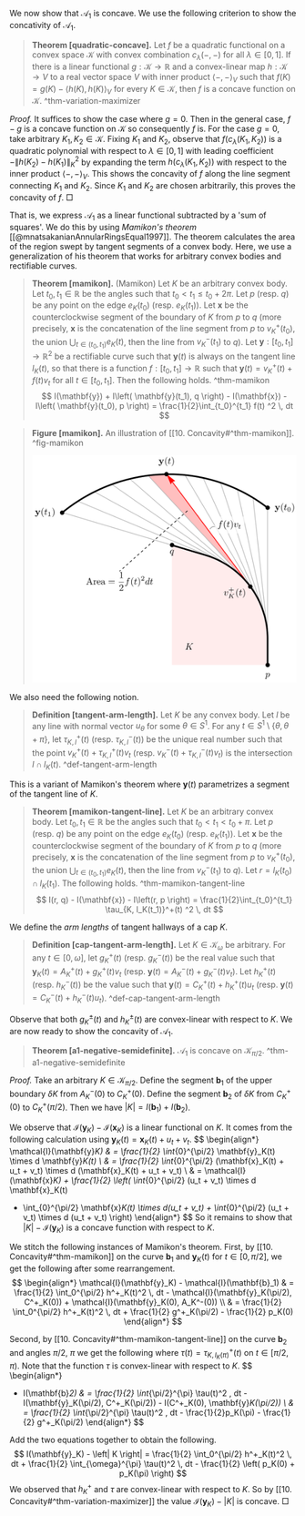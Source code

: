 We now show that $\mathcal{A}_1$ is concave. We use the following criterion to show the concativity of $\mathcal{A}_1$.

> __Theorem [quadratic-concave].__ Let $f$ be a quadratic functional on a convex space $\mathcal{K}$ with convex combination $c_\lambda(-, -)$ for all $\lambda \in [0, 1]$. If there is a linear functional $g : \mathcal{K} \to \mathbb{R}$ and a convex-linear map $h : \mathcal{K} \to V$ to a real vector space $V$ with inner product $\left< -, - \right>_V$ such that $f(K) = g(K) - \left< h(K), h(K) \right>_V$ for every $K \in \mathcal{K}$, then $f$ is a concave function on $\mathcal{K}$. ^thm-variation-maximizer

_Proof._ It suffices to show the case where $g = 0$. Then in the general case, $f - g$ is a concave function on $\mathcal{K}$ so consequently $f$ is. For the case $g = 0$, take arbitrary $K_1, K_2 \in \mathcal{K}$. Fixing $K_1$ and $K_2$, observe that $f(c_\lambda(K_1, K_2))$ is a quadratic polynomial with respect to $\lambda \in [0, 1]$ with leading coefficient $-\left\lVert h(K_2) - h(K_1) \right\rVert_K^2$ by expanding the term $h(c_\lambda(K_1, K_2))$ with respect to the inner product $\left< -, - \right>_V$. This shows the concavity of $f$ along the line segment connecting $K_1$ and $K_2$. Since $K_1$ and $K_2$ are chosen arbitrarily, this proves the concavity of $f$. □

That is, we express $\mathcal{A}_1$ as a linear functional subtracted by a 'sum of squares'. We do this by using _Mamikon's theorem_ [[@mnatsakanianAnnularRingsEqual1997]]. The theorem calculates the area of the region swept by tangent segments of a convex body. Here, we use a generalization of his theorem that works for arbitrary convex bodies and rectifiable curves.

> __Theorem [mamikon].__ (Mamikon) Let $K$ be an arbitrary convex body. Let $t_0, t_1 \in \mathbb{R}$ be the angles such that $t_0 < t_1 \leq t_0 + 2 \pi$. Let $p$ (resp. $q$) be any point on the edge $e_K(t_0)$ (resp. $e_K(t_1)$). Let $\mathbf{x}$ be the counterclockwise segment of the boundary of $K$ from $p$ to $q$ (more precisely, $\mathbf{x}$ is the concatenation of the line segment from $p$ to $v_K^+(t_0)$, the union $\bigcup_{t \in (t_0, t_1)} e_K(t)$, then the line from $v_K^-(t_1)$ to $q$). Let $\mathbf{y} : [t_0, t_1] \to \mathbb{R}^2$ be a rectifiable curve such that $\mathbf{y}(t)$ is always on the tangent line $l_K(t)$, so that there is a function $f : [t_0, t_1] \to \mathbb{R}$ such that $\mathbf{y}(t) = v_K^+(t) + f(t)v_t$ for all $t \in [t_0, t_1]$. Then the following holds. ^thm-mamikon
$$
I(\mathbf{y}) + I\left( \mathbf{y}(t_1), q \right) - I(\mathbf{x}) - I\left( \mathbf{y}(t_0), p \right) =  \frac{1}{2}\int_{t_0}^{t_1} f(t) ^2 \, dt
$$

> __Figure [mamikon].__ An illustration of [[10. Concavity#^thm-mamikon]]. ^fig-mamikon
> 
> ![70%](images/mamikon.svg)

We also need the following notion.

> __Definition [tangent-arm-length].__ Let $K$ be any convex body. Let $l$ be any line with normal vector $u_\theta$ for some $\theta \in S^1$. For any $t \in S^1 \setminus \left\{ \theta, \theta + \pi \right\}$, let $\tau_{K, l}^{+}(t)$ (resp. $\tau_{K, l}^-(t)$) be the unique real number such that the point $v_K^{+}(t) + \tau_{K, l}^{+}(t) v_t$ (resp. $v_K^{-}(t) + \tau_{K, l}^{-}(t) v_t$) is the intersection $l \cap l_K(t)$. ^def-tangent-arm-length

This is a variant of Mamikon's theorem where $\mathbf{y}(t)$ parametrizes a segment of the tangent line of $K$.

> __Theorem [mamikon-tangent-line].__ Let $K$ be an arbitrary convex body.  Let $t_0, t_1 \in \mathbb{R}$ be the angles such that $t_0 < t_1 < t_0 + \pi$. Let $p$ (resp. $q$) be any point on the edge $e_K(t_0)$ (resp. $e_K(t_1)$). Let $\mathbf{x}$ be the counterclockwise segment of the boundary of $K$ from $p$ to $q$ (more precisely, $\mathbf{x}$ is the concatenation of the line segment from $p$ to $v_K^+(t_0)$, the union $\bigcup_{t \in (t_0, t_1)} e_K(t)$, then the line from $v_K^-(t_1)$ to $q$). Let $r = l_K(t_0) \cap l_K(t_1)$. The following holds. ^thm-mamikon-tangent-line
$$
I(r, q) - I(\mathbf{x}) - I\left(r, p \right) =  \frac{1}{2}\int_{t_0}^{t_1} \tau_{K, l_K(t_1)}^+(t) ^2 \, dt
$$

We define the _arm lengths_ of tangent hallways of a cap $K$.

> __Definition [cap-tangent-arm-length].__ Let $K \in \mathcal{K}_\omega$ be arbitrary. For any $t \in [0, \omega]$, let $g_K^+(t)$ (resp. $g_K^-(t)$) be the real value such that $\mathbf{y}_K(t) = A^+_K(t) + g_K^+(t) v_t$ (resp. $\mathbf{y}(t) = A^-_K(t) + g_K^-(t) v_t$). Let $h_K^+(t)$ (resp. $h_K^-(t)$) be the value such that $\mathbf{y}(t) = C^+_K(t) + h_K^+(t) u_t$ (resp. $\mathbf{y}(t) = C^-_K(t) + h_K^-(t) u_t$). ^def-cap-tangent-arm-length

Observe that both $g_K^{\pm}(t)$ and $h_K^{\pm}(t)$ are convex-linear with respect to $K$. We are now ready to show the concavity of $\mathcal{A}_1$.

> __Theorem [a1-negative-semidefinite].__ $\mathcal{A}_1$ is concave on $\mathcal{K}_{\pi/2}$. ^thm-a1-negative-semidefinite

_Proof._ Take an arbitrary $K \in \mathcal{K}_{\pi/2}$. Define the segment $\mathbf{b}_1$ of the upper boundary $\delta K$ from $A_K^-(0)$ to $C^+_K(0)$. Define the segment $\mathbf{b}_2$ of $\delta K$ from $C^+_K(0)$ to $C_K^+(\pi/2)$. Then we have $|K| = I(\mathbf{b}_1) + I(\mathbf{b}_2)$.

We observe that $\mathcal{I}(\mathbf{y}_K) - \mathcal{I}(\mathbf{x}_K)$ is a linear functional on $K$. It comes from the following calculation using $\mathbf{y}_K(t) = \mathbf{x}_K(t) + u_t + v_t$.
$$
\begin{align*}
\mathcal{I}(\mathbf{y}_K) & = \frac{1}{2} \int_{0}^{\pi/2} \mathbf{y}_K(t) \times d \mathbf{y}_K(t) \\
& = \frac{1}{2} \int_{0}^{\pi/2} (\mathbf{x}_K(t) + u_t + v_t) \times d (\mathbf{x}_K(t) + u_t + v_t)  \\
& = \mathcal{I}(\mathbf{x}_K) + \frac{1}{2} \left( \int_{0}^{\pi/2} (u_t + v_t) \times d \mathbf{x}_K(t) 
+ \int_{0}^{\pi/2} \mathbf{x}_K(t) \times d(u_t + v_t) + \int_{0}^{\pi/2} (u_t + v_t) \times d (u_t + v_t) \right) 
\end{align*}
$$
So it remains to show that $|K| - \mathcal{I}(\mathbf{y}_K)$ is a concave function with respect to $K$.

We stitch the following instances of Mamikon's theorem. First, by [[10. Concavity#^thm-mamikon]] on the curve $\mathbf{b}_1$ and $\mathbf{y}_K(t)$ for $t \in [0, \pi/2]$, we get the following after some rearrangement.
$$
\begin{align*}
\mathcal{I}(\mathbf{y}_K) - \mathcal{I}(\mathbf{b}_1) & = \frac{1}{2} \int_0^{\pi/2} h^+_K(t)^2 \, dt - \mathcal{I}(\mathbf{y}_K(\pi/2), C^+_K(0)) + \mathcal{I}(\mathbf{y}_K(0), A_K^-(0)) \\
& = \frac{1}{2} \int_0^{\pi/2} h^+_K(t)^2 \, dt + \frac{1}{2} g^+_K(\pi/2) - \frac{1}{2} p_K(0)
\end{align*}
$$

Second, by [[10. Concavity#^thm-mamikon-tangent-line]] on the curve $\mathbf{b}_2$ and angles $\pi/2$, $\pi$ we get the following where $\tau(t) = \tau_{K, l_K(\pi)}^+(t)$ on $t \in [\pi/2, \pi)$. Note that the function $\tau$ is convex-linear with respect to $K$.
$$
\begin{align*}
- I(\mathbf{b}_2) & = \frac{1}{2} \int_{\pi/2}^{\pi} \tau(t)^2 \, dt - I(\mathbf{y}_K(\pi/2), C^+_K(\pi/2)) - I(C^+_K(0), \mathbf{y}_K(\pi/2))  \\
& = \frac{1}{2} \int_{\pi/2}^{\pi} \tau(t)^2 \, dt - \frac{1}{2}p_K(\pi) - \frac{1}{2} g^+_K(\pi/2) 
\end{align*}
$$

Add the two equations together to obtain the following.
$$
I(\mathbf{y}_K) - \left| K \right| = \frac{1}{2} \int_0^{\pi/2} h^+_K(t)^2 \, dt +  \frac{1}{2} \int_{\omega}^{\pi} \tau(t)^2 \, dt - \frac{1}{2} \left( p_K(0) + p_K(\pi) \right) 
$$
We observed that $h_K^+$ and $\tau$ are convex-linear with respect to $K$. So by [[10. Concavity#^thm-variation-maximizer]] the value $\mathcal{I}(\mathbf{y}_K) - \left| K \right|$ is concave. □
